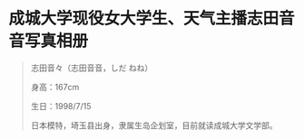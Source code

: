 # 成城大学现役女大学生、天气主播志田音音写真相册

> 志田音々（志田音音，しだ ねね）
>
> 身高：167cm
>
> 生日：1998/7/15
>
> 日本模特，埼玉县出身，隶属生岛企划室，目前就读成城大学文学部。